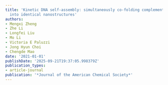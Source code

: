 ```yaml
---
title: 'Kinetic DNA self-assembly: simultaneously co-folding complementary DNA strands
  into identical nanostructures'
authors:
- Mengxi Zheng
- Zhe Li
- Longfei Liu
- Mo Li
- Victoria E Paluzzi
- Jong Hyun Choi
- Chengde Mao
date: '2021-01-01'
publishDate: '2025-09-21T19:37:05.998379Z'
publication_types:
- article-journal
publication: '*Journal of the American Chemical Society*'
---
```

